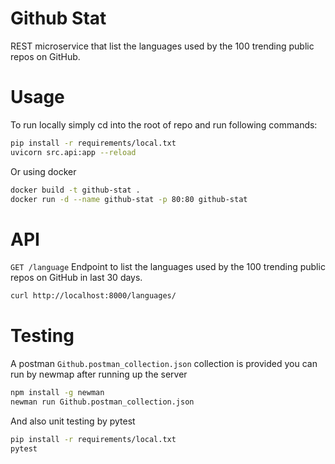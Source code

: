 # Github Stat

REST microservice that list the languages used by the 100 trending public repos on GitHub.

# Usage

To run locally simply cd into the root of repo and run following commands:

```bash
pip install -r requirements/local.txt
uvicorn src.api:app --reload
```

Or using docker

```bash
docker build -t github-stat .
docker run -d --name github-stat -p 80:80 github-stat
```

# API


`GET /language`
Endpoint to list the languages used by the 100 trending public repos on GitHub in last 30 days.

```bash
curl http://localhost:8000/languages/
```

# Testing

A postman `Github.postman_collection.json` collection is provided you can run by newmap after running up the server

```bash
npm install -g newman
newman run Github.postman_collection.json
```

And also unit testing by pytest

```bash
pip install -r requirements/local.txt
pytest
```
